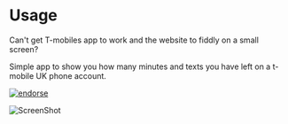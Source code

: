 # Usage

Can't get T-mobiles app to work and the website to fiddly on a small screen?

Simple app to show you how many minutes and texts you have left on a t-mobile UK phone account.

[![endorse](https://api.coderwall.com/mrloop/endorsecount.png)](https://coderwall.com/mrloop)

![ScreenShot](https://raw.github.com/mrloop/usage/master/usage/Default.png)

